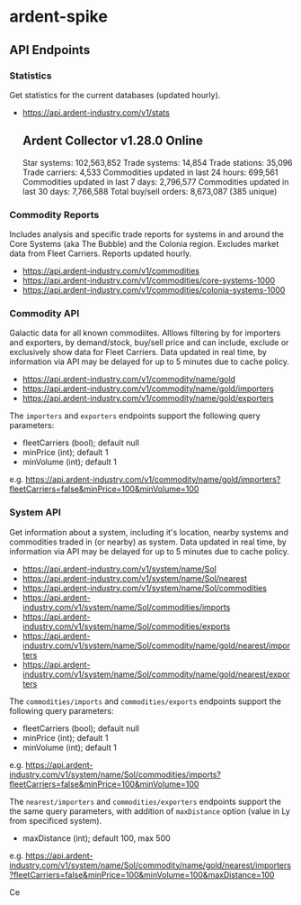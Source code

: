 # ardent-spike

## API Endpoints

### Statistics

Get statistics for the current databases (updated hourly).

* https://api.ardent-industry.com/v1/stats

    Ardent Collector v1.28.0 Online
    --------------------------
    Star systems: 102,563,852
    Trade systems: 14,854
    Trade stations: 35,096
    Trade carriers: 4,533
    Commodities updated in last 24 hours: 699,561
    Commodities updated in last 7 days: 2,796,577
    Commodities updated in last 30 days: 7,766,588
    Total buy/sell orders: 8,673,087 (385 unique)

### Commodity Reports

Includes analysis and specific trade reports for systems in and around the Core Systems (aka The Bubble) and the Colonia region. Excludes market data from Fleet Carriers. Reports updated hourly.

* https://api.ardent-industry.com/v1/commodities
* https://api.ardent-industry.com/v1/commodities/core-systems-1000
* https://api.ardent-industry.com/v1/commodities/colonia-systems-1000

### Commodity API

Galactic data for all known commodiites. Alllows filtering by for importers and exporters, by demand/stock, buy/sell price and can include, exclude or exclusively show data for Fleet Carriers. Data updated in real time, by information via API may be delayed for up to 5 minutes due to cache policy.

* https://api.ardent-industry.com/v1/commodity/name/gold
* https://api.ardent-industry.com/v1/commodity/name/gold/importers
* https://api.ardent-industry.com/v1/commodity/name/gold/exporters

The `importers` and `exporters` endpoints support the following query parameters:

 * fleetCarriers (bool); default null
 * minPrice (int); default 1
 * minVolume (int); default 1

e.g.
  https://api.ardent-industry.com/v1/commodity/name/gold/importers?fleetCarriers=false&minPrice=100&minVolume=100

### System API

Get information about a system, including it's location, nearby systems and commodities traded in (or nearby) as system. Data updated in real time, by information via API may be delayed for up to 5 minutes due to cache policy.

* https://api.ardent-industry.com/v1/system/name/Sol
* https://api.ardent-industry.com/v1/system/name/Sol/nearest
* https://api.ardent-industry.com/v1/system/name/Sol/commodities
* https://api.ardent-industry.com/v1/system/name/Sol/commodities/imports
* https://api.ardent-industry.com/v1/system/name/Sol/commodities/exports
* https://api.ardent-industry.com/v1/system/name/Sol/commodity/name/gold/nearest/importers
* https://api.ardent-industry.com/v1/system/name/Sol/commodity/name/gold/nearest/exporters

The `commodities/imports` and `commodities/exports` endpoints support the following query parameters:

 * fleetCarriers (bool); default null
 * minPrice (int); default 1
 * minVolume (int); default 1

e.g.
  https://api.ardent-industry.com/v1/system/name/Sol/commodities/imports?fleetCarriers=false&minPrice=100&minVolume=100

The `nearest/importers` and `commodities/exporters` endpoints support the the same query parameters, with addition of `maxDistance` option (value in Ly from specificed system).

 * maxDistance (int); default 100, max 500

e.g.
  https://api.ardent-industry.com/v1/system/name/Sol/commodity/name/gold/nearest/importers?fleetCarriers=false&minPrice=100&minVolume=100&maxDistance=100

  Ce